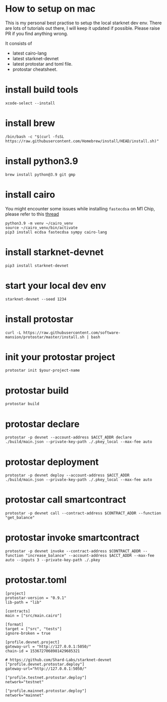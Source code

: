 # How to setup on mac
This is my personal best practise to setup the local starknet dev env. There are lots of tutorials out there, I will keep it updated if possible.
Please raise PR if you find anything wrong.

It consists of
 - latest cairo-lang
 - latest starknet-devnet
 - latest protostar and toml file.
 - protostar cheatsheet.

# install build tools
```
xcode-select --install
```

# install brew
```
/bin/bash -c "$(curl -fsSL https://raw.githubusercontent.com/Homebrew/install/HEAD/install.sh)"
```

# install python3.9
```
brew install python@3.9 git gmp
```

# install cairo
You might encounter some issues while installing `fastecdsa` on M1 Chip, please refer to this [thread](https://github.com/AntonKueltz/fastecdsa/issues/74)

```
python3.9 -m venv ~/cairo_venv
source ~/cairo_venv/bin/activate
pip3 install ecdsa fastecdsa sympy cairo-lang
```

# install starknet-devnet
```
pip3 install starknet-devnet
```

# start your local dev env
```
starknet-devnet --seed 1234
```

# install protostar
```
curl -L https://raw.githubusercontent.com/software-mansion/protostar/master/install.sh | bash
```
# init your protostar project
```
protostar init $your-project-name
```
# protostar build
```
protostar build
```

# protostar declare
```
protostar -p devnet --account-address $ACCT_ADDR declare ./build/main.json --private-key-path ./.pkey_local --max-fee auto
```

# protostar deployment
```
protostar -p devnet deploy --account-address $ACCT_ADDR  ./build/main.json --private-key-path ./.pkey_local --max-fee auto
```

# protostar call smartcontract
```
protostar -p devnet call --contract-address $CONTRACT_ADDR --function "get_balance"
```

# protostar invoke smartcontract
```
protostar -p devnet invoke --contract-address $CONTRACT_ADDR --function "increase_balance" --account-address $ACCT_ADDR --max-fee auto --inputs 3 --private-key-path ./.pkey
```

# protostar.toml
```
[project]
protostar-version = "0.9.1"
lib-path = "lib"

[contracts]
main = ["src/main.cairo"]

[format]
target = ["src", "tests"]
ignore-broken = true

[profile.devnet.project]
gateway-url = "http://127.0.0.1:5050/"
chain-id = 1536727068981429685321

# https://github.com/Shard-Labs/starknet-devnet
["profile.devnet.protostar.deploy"]
gateway-url="http://127.0.0.1:5050/"

["profile.testnet.protostar.deploy"]
network="testnet"

["profile.mainnet.protostar.deploy"]
network="mainnet"
```



